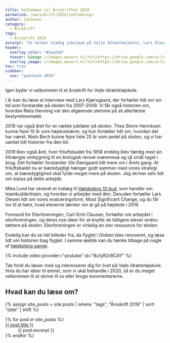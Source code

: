 ```yaml
---
title: Velkommen til Årsskriftet 2019
permalink: /aarsskrift/2019/indledning/
author: lsolesen
category:
  - Årsskrift
tags:
  - Årsskrift 2019
excerpt: "Vi holder stadig jubilæum på Vejle Idrætshøjskole. Lars Olesen, viceforstander, fortæller lidt om indholdet i årsskriftet."
header:
  overlay_color: "#1aa2dd"
  teaser: &image //images.weserv.nl/?url=https://drive.google.com/uc?id=0B2r5iwetmG48WkZwVk11UTlmM2dobzNfLUVqeVdZbDNtWXhB&w=300
  overlay_image: //images.weserv.nl/?url=https://drive.google.com/uc?id=0B2r5iwetmG48WkZwVk11UTlmM2dobzNfLUVqeVdZbDNtWXhB&w=2000
toc: true
sidebar:
  nav: "yearbook-2019"
---
```


Igen byder vi velkommen til et årsskrift for Vejle Idrætshøjskole. 

I år kan du læse et interview med Lars Kjærsgaard, der fortæller lidt om sin tid som forstander på skolen fra 2007-2009. Vi får også historien om, hvordan Niels Henning var den afgørende stemme på sit allerførste bestyrelsesmøde.

2019 var også året for en række jubilæer på skolen. Thea Storm Henriksen kunne fejre 10 år som højskolelærer, og hun fortæller lidt om, hvordan det har været. Niels Bech kunne fejre hele 25 år som pedel på skolen, og vi har samlet lidt historier fra den tid.

2019 blev også året, hvor friluftsbadet fra 1958 endelig blev færdig med sin tiltrængte ombygning til en biologisk renset svømmesø og så småt taget i brug. Det fortæller forstander Ole Damgaard lidt mere om i Årets gang. At friluftsbadet nu er bæredygtigt hænger godt sammen med vores strategi om, at bæredygtighed skal fylde meget mere på skolen. Jeg skriver selv lidt om status på dette arbejde.

Mika Lund har skrevet et indlæg til [Højskolens 10 bud](https://www.partner-ads.com/dk/klikbanner.php?partnerid=28187&bannerid=43264&htmlurl=https://www.saxo.com/dk/products/search?query=h%C3%B8jskolens+10+bud), som handler om teambuilderlinjen, og hvordan vi arbejder med den. Desuden fortæller Lars Olesen lidt om vores evalueringsform, Most Significant Change, og du får lov til at høre, hvad eleverne tænker om at gå på højskole i 2019.

Formand for Elevforeningen, Carl-Emil Clausen, fortæller om arbejdet i elevforeningen, og deres nye ideer for at knytte de tidligere elever endnu tættere på skolen. Elevforeningen er virkelig en stor ressource for skolen.

Endelig kan du se lidt billeder fra, da flyglet i Globen blev renoveret, og læse lidt om historien bag flyglet. I samme øjeblik kan du tænke tilbage på nogle af [højskolens sange](/sange/).

{% include video provider="youtube" id="8u1yR2rBCAY" %}

Tak fordi du læser med og interesserer dig for livet på Vejle Idrætshøjskole. Hvis du har ideer til emner, som vi skal behandle i 2020, så er du meget velkommen til at skrive til os eller bruge kommentarerne.

## Hvad kan du læse om?

{% assign site_posts = site.posts | where: "tags", "Årsskrift 2019" | sort: "date" | shift %}

<dl>
{% for post in site_posts %}
  <dt><a href="{{ post.url | relative_url }}" rel="permalink">{{ post.title }}</a></dt>
  <dd>{{ post.excerpt }}</dd>
{% endfor %}
</dl>
